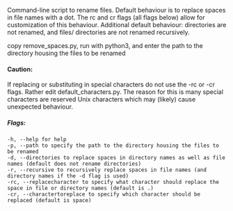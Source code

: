 Command-line script to rename files. Default behaviour is to replace spaces in file names with a dot. The rc and cr flags (all flags below) allow for customization of this behaviour. Additional default behaviour: directories are not renamed, and files/ directories are not renamed recursively.

copy remove_spaces.py, run with python3, and enter the path to the directory housing the files to be renamed

#### Caution:
If replacing or substituting in special characters do not use the -rc or -cr flags. Rather edit default_characters.py. The reason for this is many special characters are reserved Unix characters which may (likely) cause unexpected behaviour.

##### Flags:
```
-h, --help for help
-p, --path to specify the path to the directory housing the files to be renamed
-d, --directories to replace spaces in directory names as well as file names (default does not rename directories)
-r, --recursive to recursively replace spaces in file names (and directory names if the -d flag is used)
-rc, --replacecharacter to specify what character should replace the space in file or directory names (default is .)
-cr, --charactertoreplace to specify which character should be replaced (default is space)
```
